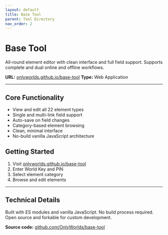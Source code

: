 ```yaml
---
layout: default
title: Base Tool
parent: Tool Directory
nav_order: 2
---
```


# Base Tool

All-round element editor with clean interface and full field support.
Supports complete and dual online and offline workflows.

**URL:** [onlyworlds.github.io/base-tool](base-tool.onlyworlds.com) 
**Type:** Web Application

---

## Core Functionality

- View and edit all 22 element types
- Single and multi-link field support
- Auto-save on field changes
- Category-based element browsing
- Clean, minimal interface
- No-build vanilla JavaScript architecture

## Getting Started

1. Visit [onlyworlds.github.io/base-tool](base-tool.onlyworlds.com)
2. Enter World Key and PIN
3. Select element category
4. Browse and edit elements

---

## Technical Details

Built with ES modules and vanilla JavaScript. No build process required. Open source and forkable for custom development.

**Source code:** [github.com/OnlyWorlds/base-tool](https://github.com/OnlyWorlds/base-tool)